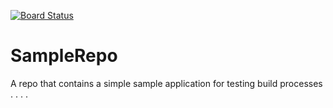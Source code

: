 [![Board Status](https://dev.azure.com/richardfennell/670b3a60-2021-47ab-a88b-d76ebd888a2f/7bde3216-5d20-4839-aced-8b708bab0361/_apis/work/boardbadge/5c974029-72e2-435e-b257-9302aecd0591)](https://dev.azure.com/richardfennell/670b3a60-2021-47ab-a88b-d76ebd888a2f/_boards/board/t/7bde3216-5d20-4839-aced-8b708bab0361/Microsoft.RequirementCategory)
# SampleRepo
A repo that contains a simple sample application for testing build processes 
.
.
.
.
